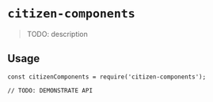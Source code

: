 # `citizen-components`

> TODO: description

## Usage

```
const citizenComponents = require('citizen-components');

// TODO: DEMONSTRATE API
```
